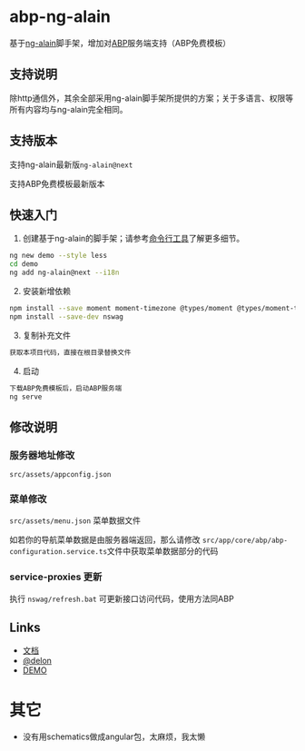 # abp-ng-alain

基于[ng-alain](https://ng-alain.com/)脚手架，增加对[ABP](https://aspnetboilerplate.com/)服务端支持（ABP免费模板）

## 支持说明

除http通信外，其余全部采用ng-alain脚手架所提供的方案；关于多语言、权限等所有内容均与ng-alain完全相同。

## 支持版本

支持ng-alain最新版`ng-alain@next`

支持ABP免费模板最新版本

## 快速入门

1. 创建基于ng-alain的脚手架；请参考[命令行工具](https://ng-alain.com/cli)了解更多细节。
```bash
ng new demo --style less
cd demo
ng add ng-alain@next --i18n
```
2. 安装新增依赖
```bash
npm install --save moment moment-timezone @types/moment @types/moment-timezone @types/lodash ngx-cookie-service
npm install --save-dev nswag
```
3. 复制补充文件
```bash
获取本项目代码，直接在根目录替换文件
```
4. 启动
```bash
下载ABP免费模板后，启动ABP服务端
ng serve
```

## 修改说明
### 服务器地址修改
`src/assets/appconfig.json`
### 菜单修改
`src/assets/menu.json` 菜单数据文件

如若你的导航菜单数据是由服务器端返回，那么请修改
`src/app/core/abp/abp-configuration.service.ts`文件中获取菜单数据部分的代码

### service-proxies 更新
执行 `nswag/refresh.bat` 可更新接口访问代码，使用方法同ABP

## Links

+ [文档](https://ng-alain.com)
+ [@delon](https://github.com/ng-alain/delon)
+ [DEMO](https://ng-alain.github.io/ng-alain/)

# 其它
* 没有用schematics做成angular包，太麻烦，我太懒